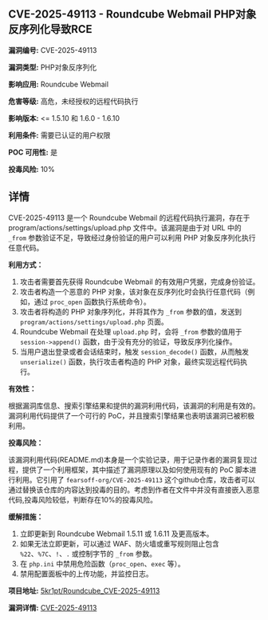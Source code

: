 ## CVE-2025-49113 - Roundcube Webmail PHP对象反序列化导致RCE

**漏洞编号:** CVE-2025-49113

**漏洞类型:** PHP对象反序列化

**影响应用:** Roundcube Webmail

**危害等级:** 高危，未经授权的远程代码执行

**影响版本:** <= 1.5.10 和 1.6.0 - 1.6.10

**利用条件:** 需要已认证的用户权限

**POC 可用性:** 是

**投毒风险:** 10%

## 详情

CVE-2025-49113 是一个 Roundcube Webmail 的远程代码执行漏洞，存在于 program/actions/settings/upload.php 文件中。该漏洞是由于对 URL 中的 `_from` 参数验证不足，导致经过身份验证的用户可以利用 PHP 对象反序列化执行任意代码。

**利用方式：**

1.  攻击者需要首先获得 Roundcube Webmail 的有效用户凭据，完成身份验证。
2.  攻击者构造一个恶意的 PHP 对象，该对象在反序列化时会执行任意代码（例如，通过 `proc_open` 函数执行系统命令）。
3.  攻击者将构造的 PHP 对象序列化，并将其作为 `_from` 参数的值，发送到 `program/actions/settings/upload.php` 页面。
4.  Roundcube Webmail 在处理 `upload.php` 时，会将 `_from` 参数的值用于 `session->append()` 函数，由于没有充分的验证，导致反序列化操作。
5.  当用户退出登录或者会话结束时，触发 `session_decode()` 函数，从而触发 `unserialize()` 函数，执行攻击者构造的 PHP 对象，最终实现远程代码执行。

**有效性：**

根据漏洞库信息、搜索引擎结果和提供的漏洞利用代码，该漏洞的利用是有效的。漏洞利用代码提供了一个可行的 PoC，并且搜索引擎结果也表明该漏洞已被积极利用。

**投毒风险：**

该漏洞利用代码(README.md)本身是一个实验记录，用于记录作者的漏洞复现过程，提供了一个利用框架，其中描述了漏洞原理以及如何使用现有的 PoC 脚本进行利用。它引用了 `fearsoff-org/CVE-2025-49113` 这个github仓库，攻击者可以通过替换该仓库的内容达到投毒的目的。考虑到作者在文件中并没有直接嵌入恶意代码,投毒风险较低，判断存在10%的投毒风险。

**缓解措施：**

1.  立即更新到 Roundcube Webmail 1.5.11 或 1.6.11 及更高版本。
2.  如果无法立即更新，可以通过 WAF、防火墙或重写规则阻止包含 `%22`、`%7C`、`!`、`.` 或控制字节的 `_from` 参数。
3.  在 `php.ini` 中禁用危险函数（`proc_open`、`exec` 等）。
4.  禁用配置面板中的上传功能，并监控日志。

**项目地址:** [5kr1pt/Roundcube_CVE-2025-49113](https://github.com/5kr1pt/Roundcube_CVE-2025-49113)

**漏洞详情:** [CVE-2025-49113](https://nvd.nist.gov/vuln/detail/CVE-2025-49113)